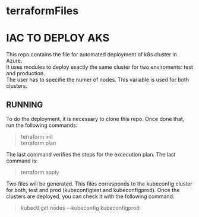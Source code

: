 # terraformFiles
# **IAC TO DEPLOY AKS**
This repo contains the file for automated deployment of k8s cluster in Azure.  
It uses modules to deploy exactly the same cluster for two enviroments: test and production.  
The user has to specifie the numer of nodes. This variable is used for both clusters.  
## **RUNNING**
To do the deployment, it is necessary to clone this repo. Once done that, run the following commands:  
> terraform init  
> terraform plan  

The last command verifies the steps for the excecution plan. The last command is:
> terraform apply  

Two files will be generated. This files corresponds to the kubeconfig cluster for both, test and prod (kubeconfigtest and kubeconfigprod).
Once the clusters are deployed, you can check it with the following command:  
> kubectl get nodes --kubeconfig kubeconfigprod  

